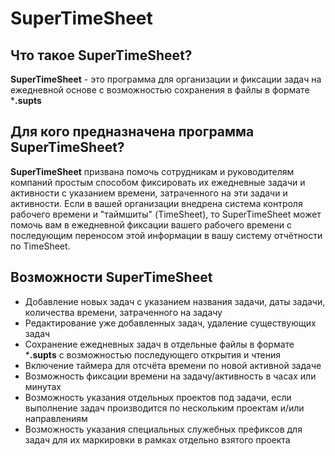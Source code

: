 # SuperTimeSheet

## Что такое SuperTimeSheet?
**SuperTimeSheet** - это программа для организации и фиксации задач на ежедневной основе с возможностью сохранения в файлы в формате ***.supts**

## Для кого предназначена программа SuperTimeSheet?
**SuperTimeSheet** призвана помочь сотрудникам и руководителям компаний простым способом фиксировать их ежедневные задачи и активности с указанием времени, затраченного на эти задачи и активности. Если в вашей организации внедрена система контроля рабочего времени и "таймшиты" (TimeSheet), то SuperTimeSheet может помочь вам в ежедневной фиксации вашего рабочего времени с последующим переносом этой информации в вашу систему отчётности по TimeSheet.

## Возможности SuperTimeSheet
* Добавление новых задач с указанием названия задачи, даты задачи, количества времени, затраченного на задачу
* Редактирование уже добавленных задач, удаление существующих задач
* Сохранение ежедневных задач в отдельные файлы в формате ***.supts** с возможностью последующего открытия и чтения
* Включение таймера для отсчёта времени по новой активной задаче
* Возможность фиксации времени на задачу/активность в часах или минутах
* Возможность указания отдельных проектов под задачи, если выполнение задач производится по нескольким проектам и/или направлениям
* Возможность указания специальных служебных префиксов для задач для их маркировки в рамках отдельно взятого проекта
